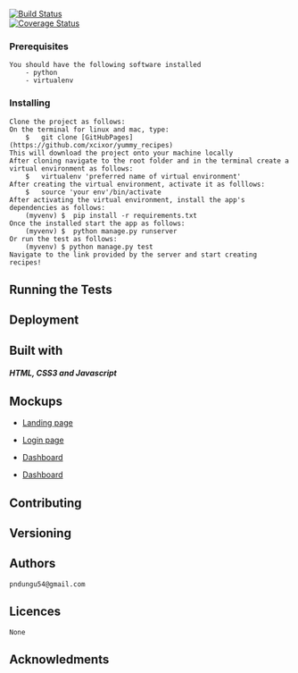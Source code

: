 [![Build Status](https://travis-ci.org/xcixor/yummy_recipes.svg?branch=master)](https://travis-ci.org/xcixor/yummy_recipes)   
[![Coverage Status](https://coveralls.io/repos/github/xcixor/yummy_recipes/badge.svg?branch=master)](https://coveralls.io/github/xcixor/yummy_recipes?branch=master)
### Prerequisites
	You should have the following software installed
        - python
		- virtualenv
### Installing
	Clone the project as follows:
	On the terminal for linux and mac, type: 
		$	git clone [GitHubPages](https://github.com/xcixor/yummy_recipes)
    This will download the project onto your machine locally
	After cloning navigate to the root folder and in the terminal create a virtual environment as follows:
		$	virtualenv 'preferred name of virtual environment'
	After creating the virtual environment, activate it as folllows:
		$	source 'your env'/bin/activate
	After activating the virtual environment, install the app's dependencies as follows:
		(myvenv) $	pip install -r requirements.txt
	Once the installed start the app as follows:
		(myvenv) $	python manage.py runserver
	Or run the test as follows:
		(myvenv) $ python manage.py test
	Navigate to the link provided by the server and start creating recipes!

## Running the Tests

## Deployment

## Built with
##### HTML, CSS3 and Javascript

## Mockups
* [Landing page](/designs/wireframes/index_page.png)

* [Login page](/designs/wireframes/login_page.png)

* [Dashboard](/designs/wireframes/dashboard.png)

* [Dashboard](/designs/wireframes/uml.png)

## Contributing

## Versioning
## Authors
	pndungu54@gmail.com
## Licences
	None

## Acknowledments

